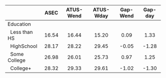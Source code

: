 
|                      |         ASEC |    ATUS-Wend |    ATUS-Wday |     Gap-Wend |      Gap-day |
| -------------------- | :----------: | :----------: | :----------: | :----------: | :----------: |
| Education            |              |              |              |              |              |
| &nbsp;&nbsp;Less than HS |        16.54 |        16.44 |        15.20 |         0.09 |         1.33 |
| &nbsp;&nbsp;HighSchool |        28.17 |        28.22 |        29.45 |        -0.05 |        -1.28 |
| &nbsp;&nbsp;Some College |        26.98 |        26.01 |        25.73 |         0.97 |         1.25 |
| &nbsp;&nbsp;College+ |        28.32 |        29.33 |        29.61 |        -1.02 |        -1.30 |

